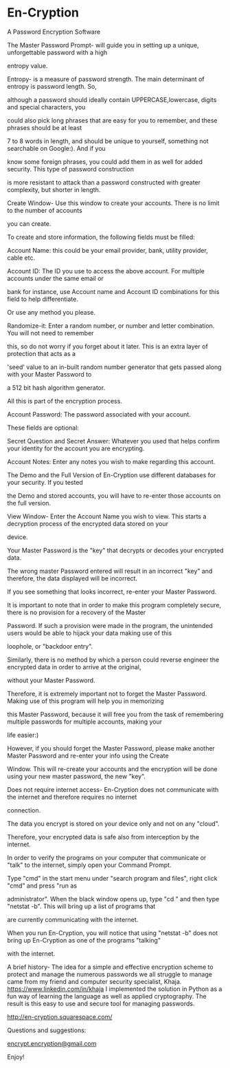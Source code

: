 En-Cryption
===========

A Password Encryption Software

The Master Password Prompt- will guide you in setting up a unique, unforgettable password with a high 

entropy value. 

Entropy- is a measure of password strength. The main determinant of entropy is password length. So, 

although a password should ideally contain UPPERCASE,lowercase,  digits and special characters, you 

could also pick long phrases that are easy for you to remember, and these phrases should be at least 

7 to 8 words in length, and should be unique to yourself, something not searchable on Google:). And if you

know some foreign phrases, you could add them in as well for added security. This type of password construction 

is more resistant to attack than a password constructed with greater complexity, but shorter in length. 

Create Window- Use this window to create your accounts. There is no limit to the number of accounts 

you can create.

To create and store information, the following fields must be filled:

Account Name: this could be your email provider, bank, utility provider, cable etc.

Account ID: The ID you use to access the above account. For multiple accounts under the same email or 

bank for instance, use Account name and Account ID combinations for this field to help differentiate.

Or use any method you please.

Randomize-it: Enter a random number, or number and letter combination. You will not need to remember 

this, so do not worry if you forget about it later. This is an extra layer of protection that acts as a 

'seed' value to an in-built random number generator that gets passed along with your Master Password to 

a 512 bit hash algorithm generator. 

All this is part of the encryption process.

Account Password: The password associated with your account.

These fields are optional:

Secret Question and Secret Answer: Whatever you used that helps confirm your identity for the account you are encrypting.

Account Notes: Enter any notes you wish to make regarding this account.

The Demo and the Full Version of En-Cryption use different databases for your security. If you tested 

the Demo and stored accounts, you will have to re-enter those accounts on the full version.

View Window- Enter the Account Name you wish to view. This starts a decryption process of the encrypted data stored on your 

device.

Your Master Password is the "key" that decrypts or decodes your encrypted data. 

The wrong master Password entered will result in an incorrect "key" and therefore, the data displayed will be incorrect. 

If you see something that looks incorrect, re-enter your Master Password. 

It is important to note that in order to make this program completely secure, there is no provision for a recovery of the Master 

Password. If such a provision were made in the program, the unintended users would be able to hijack your data making use of this 

loophole, or "backdoor entry". 

Similarly, there is no method by which a person could reverse engineer the encrypted data in order to arrive at the original, 

without your Master Password.

Therefore, it is extremely important not to forget the Master Password. Making use of this program will help you in memorizing 

this Master Password, because it will free you from the task of remembering multiple passwords for multiple accounts, making your 

life easier:)

However, if you should forget the Master Password, please make another Master Password and re-enter your info using the Create 

Window. This will re-create your accounts and the encryption will be done using your new master password, the new "key".

Does not require internet access- En-Cryption does not communicate with the internet and therefore requires no internet 

connection. 

The data you encrypt is stored on your device only and not on any "cloud".

Therefore, your encrypted data is safe also from interception by the internet.

In order to verify the programs on your computer that communicate or "talk" to the internet, simply open your Command Prompt. 

Type "cmd" in the start menu under "search program and files", right click "cmd" and press "run as 

administrator". When the black window opens up, type "cd \" and then type "netstat -b". This will bring up a list of programs that 

are currently communicating with the internet.

When you run En-Cryption, you will notice that using "netstat -b" does not bring up En-Cryption as one of the programs "talking" 

with the internet.

A brief history- The idea for a simple and effective encryption scheme to protect and manage the numerous passwords we all 
struggle to manage came from my friend and computer security specialist, Khaja. https://www.linkedin.com/in/khaja 
I implemented the solution in Python as a fun way of learning the language as well as applied cryptography. 
The result is this easy to use and secure tool for managing passwords. 

http://en-cryption.squarespace.com/

Questions and suggestions: 

encrypt.encryption@gmail.com

Enjoy!
